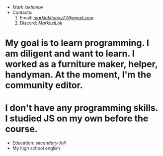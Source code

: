 * *Mark loktionov*
* Contacts:
    1. Email: *markloktionov77@gmail.com*
    2. Discord: *MarkoziLok*
# My goal is to learn programming. I am diligent and want to learn. I worked as a furniture maker, helper, handyman. At the moment, I'm the community editor.
# I don't have any programming skills. I studied JS on my own before the course.
* Education: *secondary-full*
* My high school english